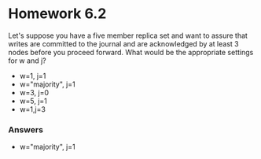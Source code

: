 # Homework 6.2

Let's suppose you have a five member replica set and want to assure that writes are committed to the journal and are acknowledged by at least 3 nodes before you proceed forward. What would be the appropriate settings for w and j?

* w=1, j=1
* w="majority", j=1
* w=3, j=0
* w=5, j=1
* w=1,j=3

### Answers
* w="majority", j=1
